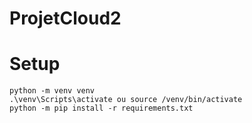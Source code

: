 # ProjetCloud2

# Setup

    python -m venv venv
    .\venv\Scripts\activate ou source /venv/bin/activate
    python -m pip install -r requirements.txt
